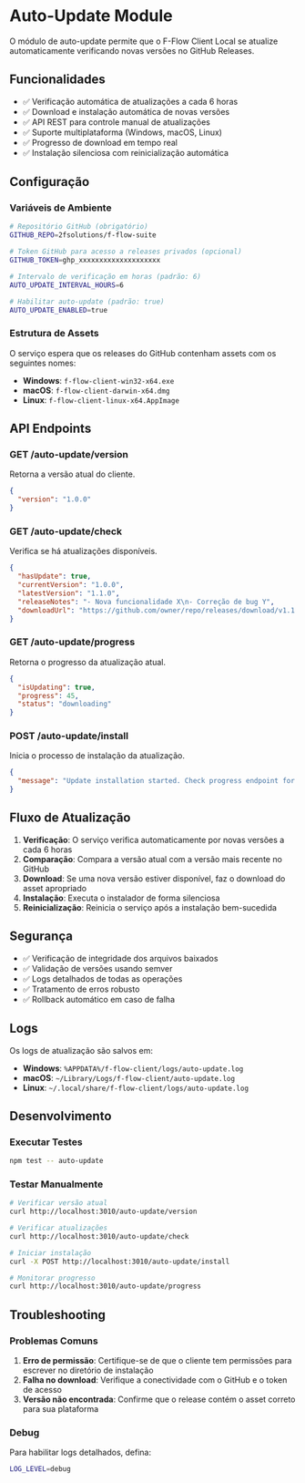 # Auto-Update Module

O módulo de auto-update permite que o F-Flow Client Local se atualize automaticamente verificando novas versões no GitHub Releases.

## Funcionalidades

- ✅ Verificação automática de atualizações a cada 6 horas
- ✅ Download e instalação automática de novas versões
- ✅ API REST para controle manual de atualizações
- ✅ Suporte multiplataforma (Windows, macOS, Linux)
- ✅ Progresso de download em tempo real
- ✅ Instalação silenciosa com reinicialização automática

## Configuração

### Variáveis de Ambiente

```bash
# Repositório GitHub (obrigatório)
GITHUB_REPO=2fsolutions/f-flow-suite

# Token GitHub para acesso a releases privados (opcional)
GITHUB_TOKEN=ghp_xxxxxxxxxxxxxxxxxxxx

# Intervalo de verificação em horas (padrão: 6)
AUTO_UPDATE_INTERVAL_HOURS=6

# Habilitar auto-update (padrão: true)
AUTO_UPDATE_ENABLED=true
```

### Estrutura de Assets

O serviço espera que os releases do GitHub contenham assets com os seguintes nomes:

- **Windows**: `f-flow-client-win32-x64.exe`
- **macOS**: `f-flow-client-darwin-x64.dmg`
- **Linux**: `f-flow-client-linux-x64.AppImage`

## API Endpoints

### GET /auto-update/version
Retorna a versão atual do cliente.

```json
{
  "version": "1.0.0"
}
```

### GET /auto-update/check
Verifica se há atualizações disponíveis.

```json
{
  "hasUpdate": true,
  "currentVersion": "1.0.0",
  "latestVersion": "1.1.0",
  "releaseNotes": "- Nova funcionalidade X\n- Correção de bug Y",
  "downloadUrl": "https://github.com/owner/repo/releases/download/v1.1.0/f-flow-client-win32-x64.exe"
}
```

### GET /auto-update/progress
Retorna o progresso da atualização atual.

```json
{
  "isUpdating": true,
  "progress": 45,
  "status": "downloading"
}
```

### POST /auto-update/install
Inicia o processo de instalação da atualização.

```json
{
  "message": "Update installation started. Check progress endpoint for status."
}
```

## Fluxo de Atualização

1. **Verificação**: O serviço verifica automaticamente por novas versões a cada 6 horas
2. **Comparação**: Compara a versão atual com a versão mais recente no GitHub
3. **Download**: Se uma nova versão estiver disponível, faz o download do asset apropriado
4. **Instalação**: Executa o instalador de forma silenciosa
5. **Reinicialização**: Reinicia o serviço após a instalação bem-sucedida

## Segurança

- ✅ Verificação de integridade dos arquivos baixados
- ✅ Validação de versões usando semver
- ✅ Logs detalhados de todas as operações
- ✅ Tratamento de erros robusto
- ✅ Rollback automático em caso de falha

## Logs

Os logs de atualização são salvos em:
- **Windows**: `%APPDATA%/f-flow-client/logs/auto-update.log`
- **macOS**: `~/Library/Logs/f-flow-client/auto-update.log`
- **Linux**: `~/.local/share/f-flow-client/logs/auto-update.log`

## Desenvolvimento

### Executar Testes

```bash
npm test -- auto-update
```

### Testar Manualmente

```bash
# Verificar versão atual
curl http://localhost:3010/auto-update/version

# Verificar atualizações
curl http://localhost:3010/auto-update/check

# Iniciar instalação
curl -X POST http://localhost:3010/auto-update/install

# Monitorar progresso
curl http://localhost:3010/auto-update/progress
```

## Troubleshooting

### Problemas Comuns

1. **Erro de permissão**: Certifique-se de que o cliente tem permissões para escrever no diretório de instalação
2. **Falha no download**: Verifique a conectividade com o GitHub e o token de acesso
3. **Versão não encontrada**: Confirme que o release contém o asset correto para sua plataforma

### Debug

Para habilitar logs detalhados, defina:

```bash
LOG_LEVEL=debug
```